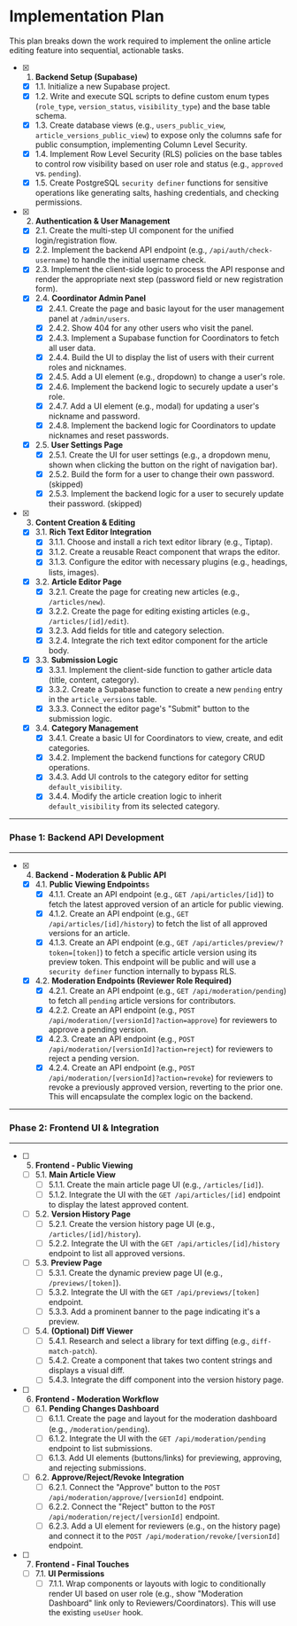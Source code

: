 # Implementation Plan

This plan breaks down the work required to implement the online article editing feature into sequential, actionable tasks.

- [x] 1. **Backend Setup (Supabase)**
  - [x] 1.1. Initialize a new Supabase project.
  - [x] 1.2. Write and execute SQL scripts to define custom enum types (`role_type`, `version_status`, `visibility_type`) and the base table schema.
  - [x] 1.3. Create database views (e.g., `users_public_view`, `article_versions_public_view`) to expose only the columns safe for public consumption, implementing Column Level Security.
  - [x] 1.4. Implement Row Level Security (RLS) policies on the base tables to control row visibility based on user role and status (e.g., `approved` vs. `pending`).
  - [x] 1.5. Create PostgreSQL `security definer` functions for sensitive operations like generating salts, hashing credentials, and checking permissions.

- [x] 2. **Authentication & User Management**
  - [x] 2.1. Create the multi-step UI component for the unified login/registration flow.
  - [x] 2.2. Implement the backend API endpoint (e.g., `/api/auth/check-username`) to handle the initial username check.
  - [x] 2.3. Implement the client-side logic to process the API response and render the appropriate next step (password field or new registration form).
  - [x] 2.4. **Coordinator Admin Panel**
    - [x] 2.4.1. Create the page and basic layout for the user management panel at `/admin/users`.
    - [x] 2.4.2. Show 404 for any other users who visit the panel.
    - [x] 2.4.3. Implement a Supabase function for Coordinators to fetch all user data.
    - [x] 2.4.4. Build the UI to display the list of users with their current roles and nicknames.
    - [x] 2.4.5. Add a UI element (e.g., dropdown) to change a user's role.
    - [x] 2.4.6. Implement the backend logic to securely update a user's role.
    - [x] 2.4.7. Add a UI element (e.g., modal) for updating a user's nickname and password.
    - [x] 2.4.8. Implement the backend logic for Coordinators to update nicknames and reset passwords.
  - [x] 2.5. **User Settings Page**
    - [x] 2.5.1. Create the UI for user settings (e.g., a dropdown menu, shown when clicking the button on the right of navigation bar).
    - [x] 2.5.2. Build the form for a user to change their own password. (skipped)
    - [x] 2.5.3. Implement the backend logic for a user to securely update their password. (skipped)

- [x] 3. **Content Creation & Editing**
  - [x] 3.1. **Rich Text Editor Integration**
    - [x] 3.1.1. Choose and install a rich text editor library (e.g., Tiptap).
    - [x] 3.1.2. Create a reusable React component that wraps the editor.
    - [x] 3.1.3. Configure the editor with necessary plugins (e.g., headings, lists, images).
  - [x] 3.2. **Article Editor Page**
    - [x] 3.2.1. Create the page for creating new articles (e.g., `/articles/new`).
    - [x] 3.2.2. Create the page for editing existing articles (e.g., `/articles/[id]/edit`).
    - [x] 3.2.3. Add fields for title and category selection.
    - [x] 3.2.4. Integrate the rich text editor component for the article body.
  - [x] 3.3. **Submission Logic**
    - [x] 3.3.1. Implement the client-side function to gather article data (title, content, category).
    - [x] 3.3.2. Create a Supabase function to create a new `pending` entry in the `article_versions` table.
    - [x] 3.3.3. Connect the editor page's "Submit" button to the submission logic.
  - [x] 3.4. **Category Management**
    - [x] 3.4.1. Create a basic UI for Coordinators to view, create, and edit categories.
    - [x] 3.4.2. Implement the backend functions for category CRUD operations.
    - [x] 3.4.3. Add UI controls to the category editor for setting `default_visibility`.
    - [x] 3.4.4. Modify the article creation logic to inherit `default_visibility` from its selected category.

---

### Phase 1: Backend API Development

---

- [x] 4. **Backend - Moderation & Public API**
  - [x] 4.1. **Public Viewing Endpoints**s
    - [x] 4.1.1. Create an API endpoint (e.g., `GET /api/articles/[id]`) to fetch the latest approved version of an article for public viewing.
    - [x] 4.1.2. Create an API endpoint (e.g., `GET /api/articles/[id]/history`) to fetch the list of all approved versions for an article.
    - [x] 4.1.3. Create an API endpoint (e.g., `GET /api/articles/preview/?token=[token]`) to fetch a specific article version using its preview token. This endpoint will be public and will use a `security definer` function internally to bypass RLS.
  - [x] 4.2. **Moderation Endpoints (Reviewer Role Required)**
    - [x] 4.2.1. Create an API endpoint (e.g., `GET /api/moderation/pending`) to fetch all `pending` article versions for contributors.
    - [x] 4.2.2. Create an API endpoint (e.g., `POST /api/moderation/[versionId]?action=approve`) for reviewers to approve a pending version.
    - [x] 4.2.3. Create an API endpoint (e.g., `POST /api/moderation/[versionId]?action=reject`) for reviewers to reject a pending version.
    - [x] 4.2.4. Create an API endpoint (e.g., `POST /api/moderation/[versionId]?action=revoke`) for reviewers to revoke a previously approved version, reverting to the prior one. This will encapsulate the complex logic on the backend.

---

### Phase 2: Frontend UI & Integration

---

- [ ] 5. **Frontend - Public Viewing**
  - [ ] 5.1. **Main Article View**
    - [ ] 5.1.1. Create the main article page UI (e.g., `/articles/[id]`).
    - [ ] 5.1.2. Integrate the UI with the `GET /api/articles/[id]` endpoint to display the latest approved content.
  - [ ] 5.2. **Version History Page**
    - [ ] 5.2.1. Create the version history page UI (e.g., `/articles/[id]/history`).
    - [ ] 5.2.2. Integrate the UI with the `GET /api/articles/[id]/history` endpoint to list all approved versions.
  - [ ] 5.3. **Preview Page**
    - [ ] 5.3.1. Create the dynamic preview page UI (e.g., `/previews/[token]`).
    - [ ] 5.3.2. Integrate the UI with the `GET /api/previews/[token]` endpoint.
    - [ ] 5.3.3. Add a prominent banner to the page indicating it's a preview.
  - [ ] 5.4. **(Optional) Diff Viewer**
    - [ ] 5.4.1. Research and select a library for text diffing (e.g., `diff-match-patch`).
    - [ ] 5.4.2. Create a component that takes two content strings and displays a visual diff.
    - [ ] 5.4.3. Integrate the diff component into the version history page.

- [ ] 6. **Frontend - Moderation Workflow**
  - [ ] 6.1. **Pending Changes Dashboard**
    - [ ] 6.1.1. Create the page and layout for the moderation dashboard (e.g., `/moderation/pending`).
    - [ ] 6.1.2. Integrate the UI with the `GET /api/moderation/pending` endpoint to list submissions.
    - [ ] 6.1.3. Add UI elements (buttons/links) for previewing, approving, and rejecting submissions.
  - [ ] 6.2. **Approve/Reject/Revoke Integration**
    - [ ] 6.2.1. Connect the "Approve" button to the `POST /api/moderation/approve/[versionId]` endpoint.
    - [ ] 6.2.2. Connect the "Reject" button to the `POST /api/moderation/reject/[versionId]` endpoint.
    - [ ] 6.2.3. Add a UI element for reviewers (e.g., on the history page) and connect it to the `POST /api/moderation/revoke/[versionId]` endpoint.

- [ ] 7. **Frontend - Final Touches**
  - [ ] 7.1. **UI Permissions**
    - [ ] 7.1.1. Wrap components or layouts with logic to conditionally render UI based on user role (e.g., show "Moderation Dashboard" link only to Reviewers/Coordinators). This will use the existing `useUser` hook.
